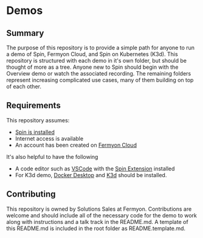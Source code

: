 # Demos

## Summary

The purpose of this repository is to provide a simple path for anyone to run a demo of Spin, Fermyon Cloud, and Spin on Kubernetes (K3d). This repository is structured with each demo in it's own folder, but should be thought of more as a tree. Anyone new to Spin should begin with the Overview demo or watch the associated recording. The remaining folders represent increasing complicated use cases, many of them building on top of each other.

## Requirements

This repository assumes:
* [Spin is installed](https://developer.fermyon.com/spin/install)
* Internet access is available
* An account has been created on [Fermyon Cloud](https://cloud.fermyon.com/)

It's also helpful to have the following
* A code editor such as [VSCode](https://code.visualstudio.com) with the [Spin Extension](https://marketplace.visualstudio.com/items?itemName=fermyon.spin-vscode) installed
* For K3d demo, [Docker Desktop](https://docs.docker.com/desktop/) and [K3d](https://k3d.io/) should be installed.

## Contributing

This repository is owned by Solutions Sales at Fermyon. Contributions are welcome and should include all of the necessary code for the demo to work along with instructions and a talk track in the README.md. A template of this README.md is included in the root folder as README.template.md.
